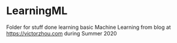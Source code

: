 # LearningML
Folder for stuff done learning basic Machine Learning from blog at https://victorzhou.com during Summer 2020

